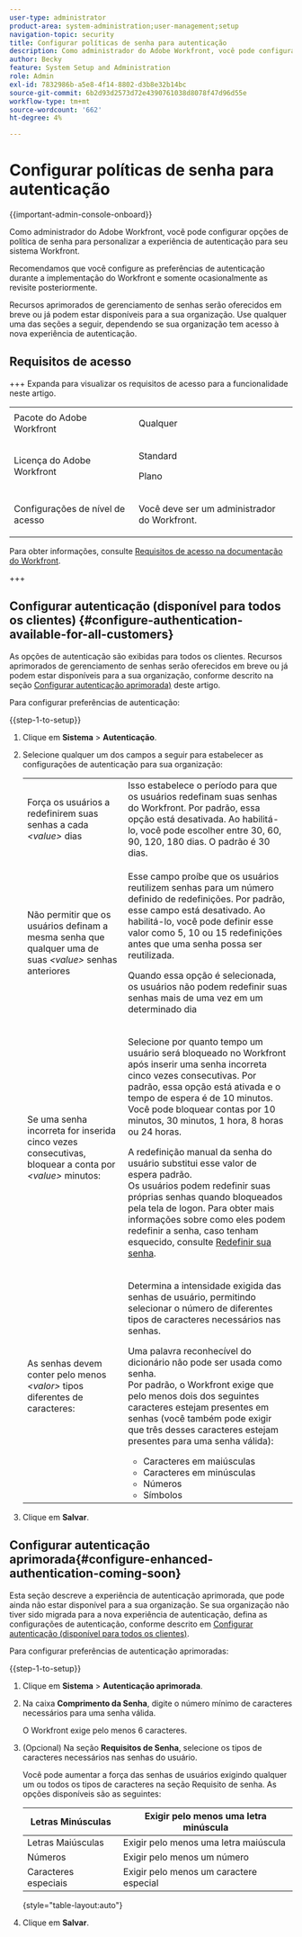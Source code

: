 ```yaml
---
user-type: administrator
product-area: system-administration;user-management;setup
navigation-topic: security
title: Configurar políticas de senha para autenticação
description: Como administrador do Adobe Workfront, você pode configurar opções de política de senha para personalizar a experiência de autenticação para seu sistema Workfront.
author: Becky
feature: System Setup and Administration
role: Admin
exl-id: 7832986b-a5e8-4f14-8802-d3b8e32b14bc
source-git-commit: 6b2d93d2573d72e4390761038d8078f47d96d55e
workflow-type: tm+mt
source-wordcount: '662'
ht-degree: 4%

---
```


# Configurar políticas de senha para autenticação

{{important-admin-console-onboard}}

Como administrador do Adobe Workfront, você pode configurar opções de política de senha para personalizar a experiência de autenticação para seu sistema Workfront.

Recomendamos que você configure as preferências de autenticação durante a implementação do Workfront e somente ocasionalmente as revisite posteriormente.

Recursos aprimorados de gerenciamento de senhas serão oferecidos em breve ou já podem estar disponíveis para a sua organização. Use qualquer uma das seções a seguir, dependendo se sua organização tem acesso à nova experiência de autenticação.

## Requisitos de acesso

+++ Expanda para visualizar os requisitos de acesso para a funcionalidade neste artigo.

<table style="table-layout:auto"> 
 <col> 
 <col> 
 <tbody> 
  <tr> 
   <td role="rowheader">Pacote do Adobe Workfront</td> 
   <td><p>Qualquer</p></td> 
  </tr> 
  <tr> 
   <td role="rowheader">Licença do Adobe Workfront</td> 
   <td><p>Standard</p><p>Plano</p></td> 
  </tr> 
  <tr> 
   <td role="rowheader">Configurações de nível de acesso</td> 
   <td> <p>Você deve ser um administrador do Workfront.</p> </p> </td> 
  </tr> 
 </tbody> 
</table>

Para obter informações, consulte [Requisitos de acesso na documentação do Workfront](/help/quicksilver/administration-and-setup/add-users/access-levels-and-object-permissions/access-level-requirements-in-documentation.md).

+++

## Configurar autenticação (disponível para todos os clientes) {#configure-authentication-available-for-all-customers}

As opções de autenticação são exibidas para todos os clientes. Recursos aprimorados de gerenciamento de senhas serão oferecidos em breve ou já podem estar disponíveis para a sua organização, conforme descrito na seção [Configurar autenticação aprimorada)](#configure-enhanced-authentication-coming-soon) deste artigo.

Para configurar preferências de autenticação:

{{step-1-to-setup}}

1. Clique em **Sistema** > **Autenticação**.

1. Selecione qualquer um dos campos a seguir para estabelecer as configurações de autenticação para sua organização:

   <table style="table-layout:auto"> 
    <col> 
    <col> 
    <tbody> 
     <tr> 
      <td role="rowheader">Força os usuários a redefinirem suas senhas a cada <em>&lt;value&gt;</em> dias</td> 
      <td>Isso estabelece o período para que os usuários redefinam suas senhas do Workfront. Por padrão, essa opção está desativada. Ao habilitá-lo, você pode escolher entre 30, 60, 90, 120, 180 dias. O padrão é 30 dias.</td> 
     </tr> 
     <tr> 
      <td role="rowheader">Não permitir que os usuários definam a mesma senha que qualquer uma de suas <em>&lt;value&gt;</em> senhas anteriores</td> 
      <td> <p>Esse campo proíbe que os usuários reutilizem senhas para um número definido de redefinições. Por padrão, esse campo está desativado. Ao habilitá-lo, você pode definir esse valor como 5, 10 ou 15 redefinições antes que uma senha possa ser reutilizada.</p> <p>Quando essa opção é selecionada, os usuários não podem redefinir suas senhas mais de uma vez em um determinado dia</p> </td> 
     </tr> 
     <tr> 
      <td role="rowheader">Se uma senha incorreta for inserida cinco vezes consecutivas, bloquear a conta por <em>&lt;value&gt;</em> minutos: </td> 
      <td> <p>Selecione por quanto tempo um usuário será bloqueado no Workfront após inserir uma senha incorreta cinco vezes consecutivas. Por padrão, essa opção está ativada e o tempo de espera é de 10 minutos. Você pode bloquear contas por 10 minutos, 30 minutos, 1 hora, 8 horas ou 24 horas. </p> <p>A redefinição manual da senha do usuário substitui esse valor de espera padrão. <br>Os usuários podem redefinir suas próprias senhas quando bloqueados pela tela de logon. Para obter mais informações sobre como eles podem redefinir a senha, caso tenham esquecido, consulte <a href="../../../workfront-basics/manage-your-account-and-profile/managing-your-workfront-account/reset-your-password.md" class="MCXref xref">Redefinir sua senha</a>.</p> </td> 
     </tr> 
     <tr> 
      <td role="rowheader">As senhas devem conter pelo menos <em>&lt;valor&gt;</em> tipos diferentes de caracteres:</td> 
      <td> <p>Determina a intensidade exigida das senhas de usuário, permitindo selecionar o número de diferentes tipos de caracteres necessários nas senhas.</p> <p>Uma palavra reconhecível do dicionário não pode ser usada como senha.<br>Por padrão, o Workfront exige que pelo menos dois dos seguintes caracteres estejam presentes em senhas (você também pode exigir que três desses caracteres estejam presentes para uma senha válida): </p> 
       <ul> 
        <li>Caracteres em maiúsculas</li> 
        <li>Caracteres em minúsculas</li> 
        <li>Números</li> 
        <li>Símbolos</li> 
       </ul> </td> 
     </tr> 
    </tbody> 
   </table>

1. Clique em **Salvar**.

## Configurar autenticação aprimorada{#configure-enhanced-authentication-coming-soon}

Esta seção descreve a experiência de autenticação aprimorada, que pode ainda não estar disponível para a sua organização. Se sua organização não tiver sido migrada para a nova experiência de autenticação, defina as configurações de autenticação, conforme descrito em [Configurar autenticação (disponível para todos os clientes)](#configure-authentication-available-for-all-customers).

Para configurar preferências de autenticação aprimoradas:

{{step-1-to-setup}}

1. Clique em **Sistema** > **Autenticação aprimorada**.
1. Na caixa **Comprimento da Senha**, digite o número mínimo de caracteres necessários para uma senha válida.

   O Workfront exige pelo menos 6 caracteres.

1. (Opcional) Na seção **Requisitos de Senha**, selecione os tipos de caracteres necessários nas senhas do usuário.

   Você pode aumentar a força das senhas de usuários exigindo qualquer um ou todos os tipos de caracteres na seção Requisito de senha. As opções disponíveis são as seguintes:

   | Letras Minúsculas | Exigir pelo menos uma letra minúscula |
   |---|---|
   | Letras Maiúsculas | Exigir pelo menos uma letra maiúscula |
   | Números | Exigir pelo menos um número |
   | Caracteres especiais | Exigir pelo menos um caractere especial |

   {style="table-layout:auto"}

1. Clique em **Salvar**.

